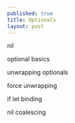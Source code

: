 ```yaml
---
published: true
title: Optionals
layout: post
---
```

nil

optional basics

unwrapping optionals

force unwrapping

if let binding 

nil coalescing